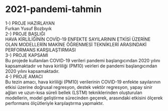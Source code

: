 # 2021-pandemi-tahmin
1-) PROJE HAZIRLAYAN <br/>
  Furkan Yusuf Bozbıyık <br/>
2-) PROJE BAŞLIĞI <br/>
  HAVA KİRLİLİĞİNİN COVİD-19 ENFEKTE SAYILARININ ETKİSİ ÜZERİNE OLAN MODELLERİN MAKİNE ÖĞRENMESİ TEKNİKLERİ ARASINDAKİ PERFORMANS KARŞILAŞTIRMASI<br/>
3-) PROJE KAPSAMI <br/>
  Bu projede kullanılan COVID-19 verileri pandemi başlangıcından 2020 yılını kapsamaktadır ve hava kirliliği (PM10) veirleri de pandemi başlangıcından 2020 yılını kapsamaktadır. <br/>
4-) PROJE AMACI <br/>
Bu tezin amacı, hava kirliliği (PM10) verilerinin COVID-19 enfekte sayılarının etkisi üzerine doğrusal regresyon, destek vektör regresyon, yapay sinir ağları ve uzun-kısa süreli bellek (LSTM) tekniklerinden oluşturulan modellerin, model geliştirme sürecinden geçerek, arasındaki etkisini ölçerek performans ölçütleriyle karşılaştırma yapmaktır.
